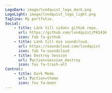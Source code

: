 ```yaml
---
LogoDark: image/lvndquist_logo_dark.png
LogoLight: image/lvndquist_logo_light.png
Tagline: My portfolio.
Social:
    - title: Länk till sidans github repo.
      url: https://github.com/lvndquist/PA1436
      icon: fab fa-github
    - title: Länk till min soundcloud.
      url: https://soundcloud.com/lvndquist
      icon: fab fa-soundcloud
    - title: Destroy Session
      url: ?action=session_destroy
      icon: fas fa-trash-alt
Control: 
    - title: Dark Mode
      url: ?action=theme
      icon: fas fa-moon
---
```

